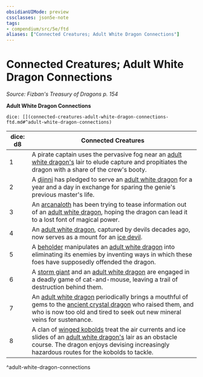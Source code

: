 ```yaml
---
obsidianUIMode: preview
cssclasses: json5e-note
tags:
- compendium/src/5e/ftd
aliases: ["Connected Creatures; Adult White Dragon Connections"]
---
```

# Connected Creatures; Adult White Dragon Connections
*Source: Fizban's Treasury of Dragons p. 154* 

**Adult White Dragon Connections**

`dice: [](connected-creatures-adult-white-dragon-connections-ftd.md#^adult-white-dragon-connections)`

| dice: d8 | Connected Creatures |
|----------|---------------------|
| 1 | A pirate captain uses the pervasive fog near an [adult white dragon's](/3-Mechanics/CLI/bestiary/dragon/adult-white-dragon.md) lair to elude capture and propitiates the dragon with a share of the crew's booty. |
| 2 | A [djinni](/3-Mechanics/CLI/bestiary/elemental/djinni.md) has pledged to serve an [adult white dragon](/3-Mechanics/CLI/bestiary/dragon/adult-white-dragon.md) for a year and a day in exchange for sparing the genie's previous master's life. |
| 3 | An [arcanaloth](/3-Mechanics/CLI/bestiary/fiend/arcanaloth.md) has been trying to tease information out of an [adult white dragon](/3-Mechanics/CLI/bestiary/dragon/adult-white-dragon.md), hoping the dragon can lead it to a lost font of magical power. |
| 4 | An [adult white dragon](/3-Mechanics/CLI/bestiary/dragon/adult-white-dragon.md), captured by devils decades ago, now serves as a mount for an [ice devil](/3-Mechanics/CLI/bestiary/fiend/ice-devil.md). |
| 5 | A [beholder](/3-Mechanics/CLI/bestiary/aberration/beholder.md) manipulates an [adult white dragon](/3-Mechanics/CLI/bestiary/dragon/adult-white-dragon.md) into eliminating its enemies by inventing ways in which these foes have supposedly offended the dragon. |
| 6 | A [storm giant](/3-Mechanics/CLI/bestiary/giant/storm-giant.md) and an [adult white dragon](/3-Mechanics/CLI/bestiary/dragon/adult-white-dragon.md) are engaged in a deadly game of cat-and-mouse, leaving a trail of destruction behind them. |
| 7 | An [adult white dragon](/3-Mechanics/CLI/bestiary/dragon/adult-white-dragon.md) periodically brings a mouthful of gems to the [ancient crystal dragon](/3-Mechanics/CLI/bestiary/dragon/ancient-crystal-dragon-ftd.md) who raised them, and who is now too old and tired to seek out new mineral veins for sustenance. |
| 8 | A clan of [winged kobolds](/3-Mechanics/CLI/bestiary/humanoid/winged-kobold.md) treat the air currents and ice slides of an [adult white dragon's](/3-Mechanics/CLI/bestiary/dragon/adult-white-dragon.md) lair as an obstacle course. The dragon enjoys devising increasingly hazardous routes for the kobolds to tackle. |
^adult-white-dragon-connections